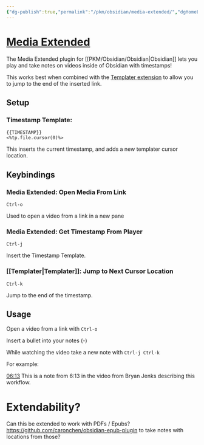 ```yaml
---
{"dg-publish":true,"permalink":"/pkm/obsidian/media-extended/","dgHomeLink":true,"dgPassFrontmatter":false}
---
```



# [Media Extended](https://github.com/aidenlx/media-extended)

The Media Extended plugin for [[PKM/Obsidian/Obsidian|Obsidian]] lets you play and take notes on videos inside of Obsidian with timestamps!

This works best when combined with the [Templater extension](https://github.com/SilentVoid13/Templater) to allow you to jump to the end of the inserted link.

## Setup

### Timestamp Template:

```
{{TIMESTAMP}}
<%tp.file.cursor(0)%>
```

This inserts the current timestamp, and adds a new templater cursor location.

## Keybindings

### Media Extended: Open Media From Link

`Ctrl-o`

Used to open a video from a link in a new pane

### Media Extended: Get Timestamp From Player

`Ctrl-j`

Insert the Timestamp Template.

### [[Templater|Templater]]: Jump to Next Cursor Location

`Ctrl-k`

Jump to the end of the timestamp.

## Usage

Open a video from a link with `Ctrl-o`

Insert a bullet into your notes (-)

While watching the video take a new note with `Ctrl-j Ctrl-k`

For example:

[06:13](https://www.youtube.com/watch?v=GQXVWtNkeZw#t=373.881975) This is a note from 6:13 in the video from Bryan Jenks describing this workflow.

# Extendability?

Can this be extended to work with PDFs / Epubs? <https://github.com/caronchen/obsidian-epub-plugin> to take notes with locations from those?
